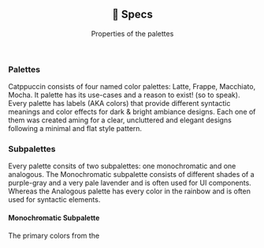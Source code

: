 <p align="center">
  <h2 align="center">🍙 Specs</h2>
</p>

<p align="center">
	Properties of the palettes
</p>

&nbsp;

### Palettes

Catppuccin consists of four named color palettes: Latte, Frappe, Macchiato, Mocha. It palette has its use-cases and a reason to exist! (so to speak). Every palette has labels (AKA colors) that provide different syntactic meanings and color effects for dark & bright ambiance designs. Each one of them was created aming for a clear, uncluttered and elegant designs following a minimal and flat style pattern.

### Subpalettes

Every palette consits of two subpalettes: one monochromatic and one analogous. The Monochromatic subpalette consists of different shades of a purple-gray and a very pale lavender and is often used for UI components. Whereas the Analogous palette has every color in the rainbow and is often used for syntactic elements.

#### Monochromatic Subpalette

The primary colors from the 

